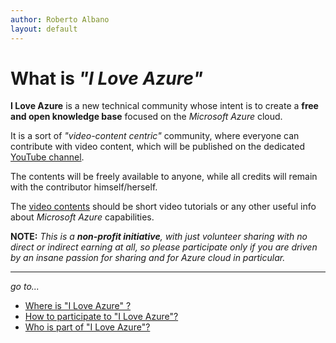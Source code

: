 ```yaml
---
author: Roberto Albano
layout: default
---
```

# What is *"I Love Azure"*

**I Love Azure** is a new technical community whose intent is to create a **free and open knowledge base** focused on the *Microsoft Azure* cloud.

It is a sort of *"video-content centric"* community, where everyone can contribute with video content, which will be published on the dedicated [YouTube channel](../whereis/channel.html).

The contents will be freely available to anyone, while all credits will remain with the contributor himself/herself.

The [video contents](content.html) should be short video tutorials or any other useful info about *Microsoft Azure* capabilities.

**NOTE:**
*This is a **non-profit initiative**, with just volunteer sharing with no direct or indirect earning at all, so please participate only if you are driven by an insane passion for sharing and for Azure cloud in particular.*

---
*go to...*

- [Where is "I Love Azure" ?](../whereis/whereis.html)
- [How to participate to "I Love Azure"?](../howtopart/howtopart.html)
- [Who is part of "I Love Azure"?](../whoisin/whoisin.html)
